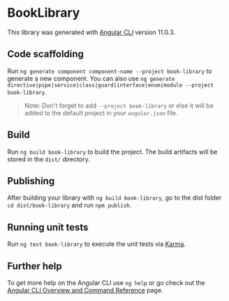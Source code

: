# BookLibrary

This library was generated with [Angular CLI](https://github.com/angular/angular-cli) version 11.0.3.

## Code scaffolding

Run `ng generate component component-name --project book-library` to generate a new component. You can also use `ng generate directive|pipe|service|class|guard|interface|enum|module --project book-library`.
> Note: Don't forget to add `--project book-library` or else it will be added to the default project in your `angular.json` file. 

## Build

Run `ng build book-library` to build the project. The build artifacts will be stored in the `dist/` directory.

## Publishing

After building your library with `ng build book-library`, go to the dist folder `cd dist/book-library` and run `npm publish`.

## Running unit tests

Run `ng test book-library` to execute the unit tests via [Karma](https://karma-runner.github.io).

## Further help

To get more help on the Angular CLI use `ng help` or go check out the [Angular CLI Overview and Command Reference](https://angular.io/cli) page.
